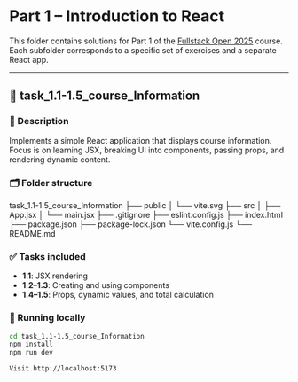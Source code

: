 # Part 1 – Introduction to React

This folder contains solutions for Part 1 of the [Fullstack Open 2025](https://fullstackopen.com/en/part1) course.  
Each subfolder corresponds to a specific set of exercises and a separate React app.

---

## 📁 task_1.1-1.5_course_Information

### 📝 Description
Implements a simple React application that displays course information.  
Focus is on learning JSX, breaking UI into components, passing props, and rendering dynamic content.

### 🗂 Folder structure

task_1.1-1.5_course_Information
├── public
│   └── vite.svg
├── src
│   ├── App.jsx
│   └── main.jsx
├── .gitignore
├── eslint.config.js
├── index.html
├── package.json
├── package-lock.json
└── vite.config.js
└── README.md


### ✅ Tasks included
- **1.1**: JSX rendering
- **1.2–1.3**: Creating and using components
- **1.4–1.5**: Props, dynamic values, and total calculation

### 🚀 Running locally
```bash
cd task_1.1-1.5_course_Information
npm install
npm run dev

Visit http://localhost:5173